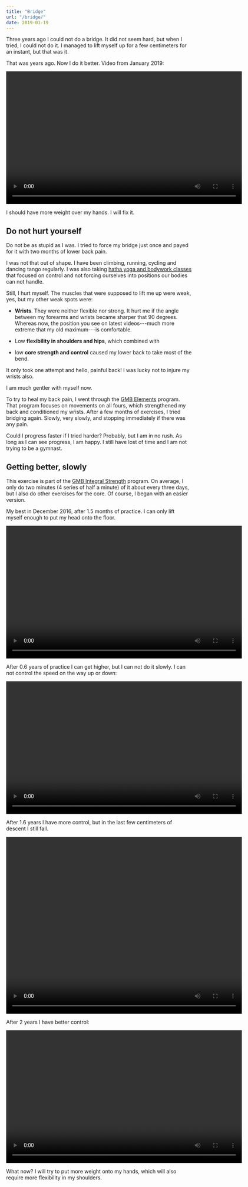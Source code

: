 ```yaml
---
title: "Bridge"
url: "/bridge/"
date: 2019-01-19
---
```


Three years ago I could not do a bridge. It did not seem hard,
but when I tried, I could not do it. I managed to lift
myself up for a few centimeters for an instant, but that was it.

That was years ago. Now I do it better. Video from January 2019:

<video width="640" height="360" controls>
<source src="/bridge/201901.s.mp4" type="video/mp4">
[Bridge, January 2019, video](/bridge/201901.s.mp4)
</video>

I should have more weight over my hands. I will fix it.

Do not hurt yourself 
--------------------

Do not be as stupid as I was. I tried to force my bridge just once and
payed for it with two months of lower back pain.

I was not that out of shape. I have been climbing, running, cycling
and dancing tango regularly. I was also taking 
[hatha yoga and bodywork classes](http://www.jogado.com/) 
that focused on control and not forcing ourselves into positions 
our bodies can not handle.

Still, I hurt myself. The muscles that were supposed to lift me up were weak,
yes, but my other weak spots were:

- **Wrists**. They were neither flexible nor strong. It hurt me if the angle
between my forearms and wrists became sharper that 90 degrees. Whereas now,
the position you see on latest videos---much more extreme that my old maximum---is comfortable.

- Low **flexibility in shoulders and hips**, which combined with 

- low **core strength and control** caused my lower back to take
most of the bend.

It only took one attempt and hello, painful back! 
I was lucky not to injure my wrists also.

I am much gentler with myself now.
 
To try to heal my back pain, I went through 
the [GMB Elements](https://gmb.io/e/) program.
That program focuses on movements on all fours, which strengthened my 
back and conditioned my wrists. After
a few months of exercises,
I tried bridging again. Slowly, very slowly, and stopping
 immediately if there was any pain. 

Could I progress faster if I tried harder? Probably, but
I am in no rush. As long as I can see progress, I am happy.
I still have lost of time and I am not trying to be a gymnast.


Getting better, slowly
----------------------

This exercise is part of the 
[GMB Integral Strength](https://gmb.io/is/) program. 
On average, I only do two minutes (4 series of half a minute) of it about 
every three days, but I also do other exercises for the core.
Of course, I began with an easier version.


My best in December 2016, after 1.5 months of practice.
I can only lift myself enough to put my head onto the floor.

<video width="640" height="360" controls>
<source src="/bridge/201612.mp4" type="video/mp4">
[Bridge, December 2016, video](/bridge/201612.mp4)
</video>

After 0.6 years of practice I can get higher, but I can not do
it slowly. I can not control the speed on the way up or down:

<video width="640" height="360" controls>
<source src="/bridge/201707.s.mp4" type="video/mp4">
[Bridge, July 2017, video](/bridge/201707.s.mp4)
</video>

After 1.6 years I have more control, but in the last few centimeters of
descent I still fall.

<video width="640" height="480" controls>
<source src="/bridge/201808.s.mp4" type="video/mp4">
[Bridge, August 2018, video](/bridge/201808.s.mp4)
</video>

After 2 years I have better control:

<video width="640" height="360" controls>
<source src="/bridge/201901.s.mp4" type="video/mp4">
[Bridge, January 2019, video](/bridge/201901.s.mp4)
</video>

What now? I will try to put more weight onto my hands, which will
also require more flexibility in my shoulders.